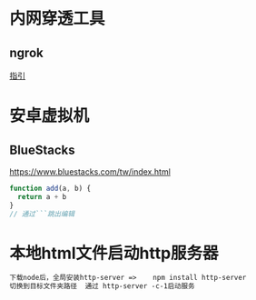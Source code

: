 # 内网穿透工具
## ngrok
[指引](https://www.jianshu.com/p/4fb298bb4293)
# 安卓虚拟机
## BlueStacks
https://www.bluestacks.com/tw/index.html
```javascript
function add(a, b) {
  return a + b
}
// 通过```跳出编辑
```
# 本地html文件启动http服务器
```txt
下载node后，全局安装http-server =>    npm install http-server
切换到目标文件夹路径  通过 http-server -c-1启动服务


